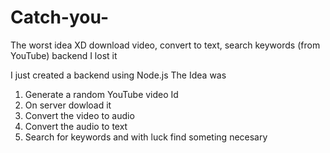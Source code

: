# Catch-you-
The worst idea XD download video, convert to text, search keywords (from YouTube) backend I lost it

I just created a backend using Node.js 
The Idea was

1. Generate a random YouTube video Id 
2. On server dowload it
3. Convert the video to audio
4. Convert the audio to text
5. Search for keywords and with luck find someting necesary
